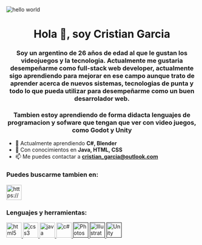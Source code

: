 


<img src="./nature.gif" alt="hello world"/>
<h1 align="center">Hola 👋, soy Cristian Garcia</h1>


<h3 align="center"> Soy un argentino de 26 años de edad al que le gustan los videojuegos y la tecnologia. Actualmente me gustaria desempeñarme como full-stack web developer, actualmente sigo aprendiendo para mejorar en ese campo aunque trato de aprender acerca de nuevos sistemas, tecnologias de punta y todo lo que pueda utilizar para desempeñarme como un buen desarrolador web. </h3>

<h3 align="center"> Tambien estoy aprendiendo de forma didacta lenguajes de programacion y sofware que tengan que ver con video juegos, como Godot y Unity </h3>

- 🌱 Actualmente aprendiendo **C#, Blender**
- 💬 Con conocimientos en **Java, HTML, CSS**
- 📫 Me puedes contactar a **cristian_garcia@outlook.com**

<h3 align="left">Puedes buscarme tambien en:</h3>
<p align="left">
<a href="https://www.linkedin.com/in/cristian-garcia-aa51692ab/" target="_blank"><img align="center" src="https://upload.wikimedia.org/wikipedia/commons/thumb/8/81/LinkedIn_icon.svg/2048px-LinkedIn_icon.svg.png" alt="https://www.linkedin.com/in/cristian-garcia-aa51692ab/" height="40" width="40" /></a>
</p>
<h3 align="left">Lenguajes y herramientas:</h3>
<p align="left">  
<a href="https://www.w3schools.com/html/" target="_blank"> <img src="https://upload.wikimedia.org/wikipedia/commons/thumb/3/38/HTML5_Badge.svg/600px-HTML5_Badge.svg.png" alt="html5" width="40" height="40"/> </a>
<a href="https://www.w3schools.com/css/" target="_blank"> <img src="https://cdn4.iconfinder.com/data/icons/social-media-logos-6/512/121-css3-512.png" alt="css3" width="40" height="40"/> </a> 
<a href="https://www.w3schools.com/java/" target="_blank"> <img src="https://www.manualweb.net/img/logos/java.png" alt="java" width="40" height="40"/> </a> 
<a href="https://www.w3schools.com/cs/" target="_blank"> <img src="https://upload.wikimedia.org/wikipedia/commons/thumb/d/d2/C_Sharp_Logo_2023.svg/320px-C_Sharp_Logo_2023.svg.png" alt="c#" width="40" height="40"/> </a>
<a href="" target="_blank"> <img src="https://upload.wikimedia.org/wikipedia/commons/thumb/a/af/Adobe_Photoshop_CC_icon.svg/1024px-Adobe_Photoshop_CC_icon.svg.png" alt="Photoshop" width="40" height="40"/> </a> 
<a href="" target="_blank"> <img src="https://upload.wikimedia.org/wikipedia/commons/thumb/f/fb/Adobe_Illustrator_CC_icon.svg/1024px-Adobe_Illustrator_CC_icon.svg.png" alt="Illustrator" width="40" height="40"/> </a> 
<a href="" target="_blank"> <img src="https://cdn4.iconfinder.com/data/icons/logos-brands-5/24/unity-512.png" alt="Unity" width="40" height="40"/> </a> 
